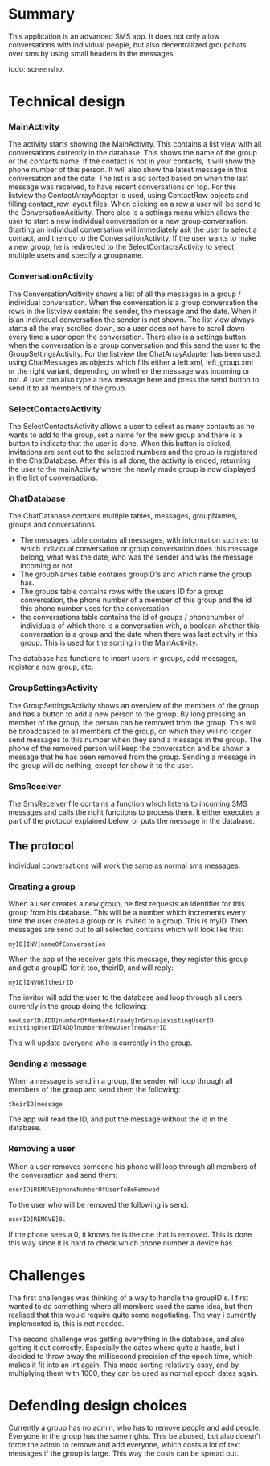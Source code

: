 # Summary
This application is an advanced SMS app. It does not only allow conversations with individual people, but also decentralized groupchats over sms by using small headers in the messages.

todo: screenshot

# Technical design
### MainActivity
The activity starts showing the MainActivity. This contains a list view with all conversations currently in the database. This shows the name of the group or the contacts name. If the contact is not in your contacts, it will show the phone number of this person. It will also show the latest message in this conversation and the date. The list is also sorted based on when the last message was received, to have recent conversations on top. For this listview the ContactArrayAdapter is used, using ContactRow objects and filling contact_row layout files. When clicking on a row a user will be send to the ConversationAcitivity. There also is a settings menu which allows the user to start a new individual conversation or a new group conversation. Starting an individual conversation will immediately ask the user to select a contact, and then go to the ConversationActivity. If the user wants to make a new group, he is redirected to the SelectContactsActivity to select multiple users and specify a groupname. 

### ConversationActivity
The ConversationAcitivity shows a list of all the messages in a group / individual conversation. When the conversation is a group conversation the rows in the listview contain: the sender, the message and the date. When it is an individual conversation the sender is not shown. The list view always starts all the way scrolled down, so a user does not have to scroll down every time a user open the conversation. There also is a settings button when the conversation is a group conversation and this send the user to the GroupSettingsActivity. For the listview the ChatArrayAdapter has been used, using ChatMessages as objects which fills either a left.xml, left_group.xml or the right variant, depending on whether the message was incoming or not. A user can also type a new message here and press the send button to send it to all members of the group.

### SelectContactsActivity
The SelectContactsActivity allows a user to select as many contacts as he wants to add to the group, set a name for the new group and there is a button to indicate that the user is done. When this button is clicked, invitations are sent out to the selected numbers and the group is registered in the ChatDatabase. After this is all done, the activity is ended, returning the user to the mainActivity where the newly made group is now displayed in the list of conversations. 

### ChatDatabase
The ChatDatabase contains multiple tables, messages, groupNames, groups and conversations. 

* The messages table contains all messages, with information such as: to which individual conversation or group conversation does this message belong, what was the date, who was the sender and was the message incoming or not. 
* The groupNames table contains groupID's and which name the group has.
* The groups table contains rows with: the users ID for a group conversation, the phone number of a member of this group and the id this phone number uses for the conversation.
* the conversations table contains the id of groups / phonenumber of individuals of which there is a conversation with, a boolean whether this conversation is a group and the date when there was last activity in this group. This is used for the sorting in the MainActivity.

The database has functions to insert users in groups, add messages, register a new group, etc.

### GroupSettingsActivity
The GroupSettingsActivity shows an overview of the members of the group and has a button to add a new person to the group. By long pressing an member of the group, the person can be removed from the group. This will be broadcasted to all members of the group, on which they will no longer send messages to this number when they send a message in the group. The phone of the removed person will keep the conversation and be shown a message that he has been removed from the group. Sending a message in the group will do nothing, except for show it to the user. 

### SmsReceiver
The SmsReceiver file contains a function which listens to incoming SMS messages and calls the right functions to process them. It either executes a part of the protocol explained below, or puts the message in the database. 


## The protocol 
Individual conversations will work the same as normal sms messages. 

### Creating a group
When a user creates a new group, he first requests an identifier for this group from his database. This will be a number which increments every time the user creates a group or is invited to a group. This is myID. Then messages are send out to all selected contains which will look like this:
```
myID]INV]nameOfConversation
```
When the app of the receiver gets this message, they register this group and get a groupID for it too, theirID, and will reply:

```
myID]INVOK]theirID
```

The invitor will add the user to the database and loop through all users currently in the group doing the following:
```
newUserID]ADD]numberOfMemberAlreadyInGroup]existingUserID
existingUserID]ADD]numberOfNewUser]newUserID
```
This will update everyone who is currently in the group. 

### Sending a message
When a message is send in a group, the sender will loop through all members of the group and send them the following:
```
theirID]message
```

The app will read the ID, and put the message without the id in the database. 

### Removing a user
When a user removes someone his phone will loop through all members of the conversation and send them:
```
userID]REMOVE]phoneNumberOfUserToBeRemoved
```

To the user who will be removed the following is send: 
```
userID]REMOVE]0. 
```
If the phone sees a 0, it knows he is the one that is removed. This is done this way since it is hard to check which phone number a device has.

# Challenges
The first challenges was thinking of a way to handle the groupID's. I first wanted to do something where all members used the same idea, but then realised that this would require quite some negotiating. The way i currently implemented is, this is not needed. 

The second challenge was getting everything in the database, and also getting it out correctly. Especially the dates where quite a hastle, but I decided to throw away the millisecond precision of the epoch time, which makes it fit into an int again. This made sorting relatively easy, and by multiplying them with 1000, they can be used as normal epoch dates again. 

# Defending design choices
Currently a group has no admin, who has to remove people and add people. Everyone in the group has the same rights. This be abused, but also doesn't force the admin to remove and add everyone, which costs a lot of text messages if the group is large. This way the costs can be spread out. 